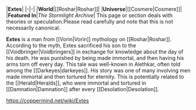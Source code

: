 |**Extes**|
|-|-|
|**World**|[[Roshar\|Roshar]]|
|**Universe**|[[Cosmere\|Cosmere]]|
|**Featured In**|*The Stormlight Archive*|
This page or section deals with theories or speculation.Please read carefully and note that this is not necessarily canonical.

**Extes** is a man from [[Vorin\|Vorin]] mythology on [[Roshar\|Roshar]].
According to the myth, Extes sacrificed his son to the [[Voidbringer\|Voidbringers]] in exchange for knowledge about the day of his death. He was punished by being made immortal, and then having his arms torn off every day. This tale was well-known in Alethkar, often told among the [[Darkeyes\|darkeyes]].
His story was one of many involving men made immortal and then tortured for eternity. This is potentially related to the [[Herald\|Heralds]], who were immortal and tortured in [[Damnation\|Damnation]] after every [[Desolation\|Desolation]].



https://coppermind.net/wiki/Extes